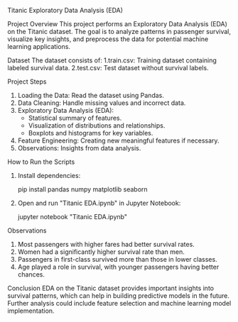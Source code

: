 Titanic Exploratory Data Analysis (EDA)

Project Overview
This project performs an Exploratory Data Analysis (EDA) on the Titanic dataset. The goal is to analyze patterns in passenger survival, visualize key insights, and preprocess the data for potential machine learning applications.

Dataset
The dataset consists of:
1.train.csv: Training dataset containing labeled survival data.
2.test.csv: Test dataset without survival labels.

Project Steps
1. Loading the Data: Read the dataset using Pandas.
2. Data Cleaning: Handle missing values and incorrect data.
3. Exploratory Data Analysis (EDA):
    - Statistical summary of features.
    - Visualization of distributions and relationships.
    - Boxplots and histograms for key variables.
4. Feature Engineering: Creating new meaningful features if necessary.
5. Observations: Insights from data analysis.

How to Run the Scripts
1. Install dependencies:
   
   pip install pandas numpy matplotlib seaborn
   
2. Open and run "Titanic EDA.ipynb" in Jupyter Notebook:
   
   jupyter notebook "Titanic EDA.ipynb"
   

Observations
 1. Most passengers with higher fares had better survival rates.
 2. Women had a significantly higher survival rate than men.
 3. Passengers in first-class survived more than those in lower classes.
 4. Age played a role in survival, with younger passengers having better chances.

Conclusion
EDA on the Titanic dataset provides important insights into survival patterns, which can help in building predictive models in the future. Further analysis could include feature selection and machine learning model implementation.
